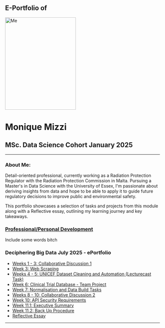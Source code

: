 ## E-Portfolio of   

<img src="/images/IMG_1476.png" alt="Me" width="230" height="300">


# Monique Mizzi       

## MSc. Data Science Cohort January 2025

---

### About Me:
Detail-oriented professional, currently working as a Radiation Protection Regulator with the Radiation Protection Commission in Malta. Pursuing a Master's in Data Science with the University of Essex, I'm passionate about deriving insights from data and hope to be able to apply it to guide future regulatory decisions to improve public and environmental safety.

This portfolio showcases a selection of tasks and projects from this module along with a Reflective essay, outlining my learning journey and key takeaways. 

### [Professional/Personal Development](https://www.linkedin.com/in/monique-mizzi-a414b435a/)
Include some words bitch

### Deciphering Big Data July 2025 - ePortfolio

*   [Weeks 1 - 3: Collaborative Discussion 1](collab-disc1.md)
*   [Week 3: Web Scraping](web-scraping.md)
*   [Weeks 4 - 5: UNICEF Dataset Cleaning and Automation (Lecturecast Task)](task4-5.md)
*   [Week 6: Clinical Trial Database - Team Project](team-project.md)
*   [Week 7: Normalisation and Data Build Tasks](https://github.com/crypto61/eportfolio/blob/master/LCYS.md)
*   [Weeks 8 - 10: Collaborative Discussion 2](collab-disc2.md)
*   [Week 10: API Security Requirements](https://github.com/crypto61/eportfolio/blob/master/LCYS.md)
*   [Week 11.1: Executive Summary](exec-summary.md)
*   [Week 11.2: Back Up Procedure](https://github.com/crypto61/eportfolio/blob/master/LCYS.md)
*   [Reflective Essay](https://github.com/crypto61/eportfolio/blob/master/LCYS.md)

---


